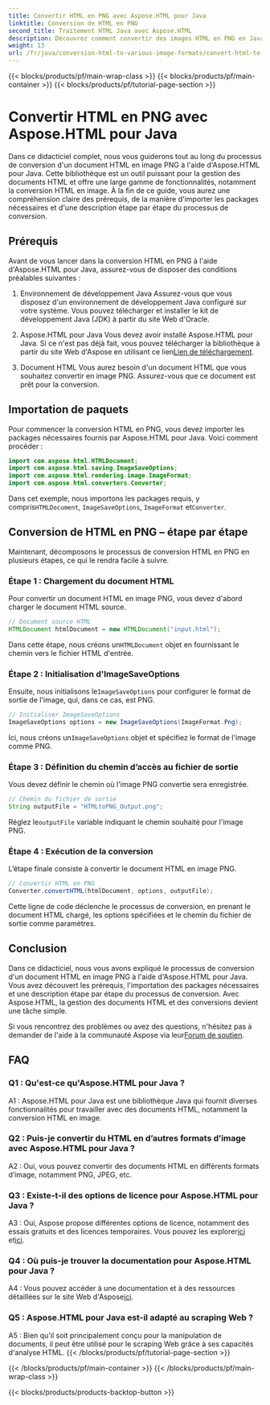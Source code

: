 ```yaml
---
title: Convertir HTML en PNG avec Aspose.HTML pour Java
linktitle: Conversion de HTML en PNG
second_title: Traitement HTML Java avec Aspose.HTML
description: Découvrez comment convertir des images HTML en PNG en Java avec Aspose.HTML. Un guide complet avec des instructions étape par étape.
weight: 13
url: /fr/java/conversion-html-to-various-image-formats/convert-html-to-png/
---
```


{{< blocks/products/pf/main-wrap-class >}}
{{< blocks/products/pf/main-container >}}
{{< blocks/products/pf/tutorial-page-section >}}

# Convertir HTML en PNG avec Aspose.HTML pour Java

Dans ce didacticiel complet, nous vous guiderons tout au long du processus de conversion d'un document HTML en image PNG à l'aide d'Aspose.HTML pour Java. Cette bibliothèque est un outil puissant pour la gestion des documents HTML et offre une large gamme de fonctionnalités, notamment la conversion HTML en image. À la fin de ce guide, vous aurez une compréhension claire des prérequis, de la manière d'importer les packages nécessaires et d'une description étape par étape du processus de conversion.

## Prérequis

Avant de vous lancer dans la conversion HTML en PNG à l'aide d'Aspose.HTML pour Java, assurez-vous de disposer des conditions préalables suivantes :

1. Environnement de développement Java
Assurez-vous que vous disposez d'un environnement de développement Java configuré sur votre système. Vous pouvez télécharger et installer le kit de développement Java (JDK) à partir du site Web d'Oracle.

2. Aspose.HTML pour Java
 Vous devez avoir installé Aspose.HTML pour Java. Si ce n'est pas déjà fait, vous pouvez télécharger la bibliothèque à partir du site Web d'Aspose en utilisant ce lien[Lien de téléchargement](https://releases.aspose.com/html/java/).

3. Document HTML
Vous aurez besoin d'un document HTML que vous souhaitez convertir en image PNG. Assurez-vous que ce document est prêt pour la conversion.

## Importation de paquets

Pour commencer la conversion HTML en PNG, vous devez importer les packages nécessaires fournis par Aspose.HTML pour Java. Voici comment procéder :

```java
import com.aspose.html.HTMLDocument;
import com.aspose.html.saving.ImageSaveOptions;
import com.aspose.html.rendering.image.ImageFormat;
import com.aspose.html.converters.Converter;
```

 Dans cet exemple, nous importons les packages requis, y compris`HTMLDocument`, `ImageSaveOptions`, `ImageFormat` et`Converter`.

## Conversion de HTML en PNG – étape par étape

Maintenant, décomposons le processus de conversion HTML en PNG en plusieurs étapes, ce qui le rendra facile à suivre.

### Étape 1 : Chargement du document HTML

Pour convertir un document HTML en image PNG, vous devez d'abord charger le document HTML source.

```java
// Document source HTML
HTMLDocument htmlDocument = new HTMLDocument("input.html");
```

 Dans cette étape, nous créons un`HTMLDocument` objet en fournissant le chemin vers le fichier HTML d'entrée.

### Étape 2 : Initialisation d'ImageSaveOptions

 Ensuite, nous initialisons le`ImageSaveOptions` pour configurer le format de sortie de l'image, qui, dans ce cas, est PNG.

```java
// Initialiser ImageSaveOptions
ImageSaveOptions options = new ImageSaveOptions(ImageFormat.Png);
```

 Ici, nous créons un`ImageSaveOptions` objet et spécifiez le format de l'image comme PNG.

### Étape 3 : Définition du chemin d’accès au fichier de sortie

Vous devez définir le chemin où l'image PNG convertie sera enregistrée.

```java
// Chemin du fichier de sortie
String outputFile = "HTMLtoPNG_Output.png";
```

 Réglez le`outputFile` variable indiquant le chemin souhaité pour l'image PNG.

### Étape 4 : Exécution de la conversion

L’étape finale consiste à convertir le document HTML en image PNG.

```java
// Convertir HTML en PNG
Converter.convertHTML(htmlDocument, options, outputFile);
```

Cette ligne de code déclenche le processus de conversion, en prenant le document HTML chargé, les options spécifiées et le chemin du fichier de sortie comme paramètres.

## Conclusion

Dans ce didacticiel, nous vous avons expliqué le processus de conversion d'un document HTML en image PNG à l'aide d'Aspose.HTML pour Java. Vous avez découvert les prérequis, l'importation des packages nécessaires et une description étape par étape du processus de conversion. Avec Aspose.HTML, la gestion des documents HTML et des conversions devient une tâche simple.

 Si vous rencontrez des problèmes ou avez des questions, n'hésitez pas à demander de l'aide à la communauté Aspose via leur[Forum de soutien](https://forum.aspose.com/).

## FAQ

### Q1 : Qu'est-ce qu'Aspose.HTML pour Java ?

A1 : Aspose.HTML pour Java est une bibliothèque Java qui fournit diverses fonctionnalités pour travailler avec des documents HTML, notamment la conversion HTML en image.

### Q2 : Puis-je convertir du HTML en d’autres formats d’image avec Aspose.HTML pour Java ?

A2 : Oui, vous pouvez convertir des documents HTML en différents formats d’image, notamment PNG, JPEG, etc.

### Q3 : Existe-t-il des options de licence pour Aspose.HTML pour Java ?

 A3 : Oui, Aspose propose différentes options de licence, notamment des essais gratuits et des licences temporaires. Vous pouvez les explorer[ici](https://purchase.aspose.com/buy) et[ici](https://purchase.aspose.com/temporary-license/).

### Q4 : Où puis-je trouver la documentation pour Aspose.HTML pour Java ?

 A4 : Vous pouvez accéder à une documentation et à des ressources détaillées sur le site Web d'Aspose[ici](https://reference.aspose.com/html/java/).

### Q5 : Aspose.HTML pour Java est-il adapté au scraping Web ?

A5 : Bien qu'il soit principalement conçu pour la manipulation de documents, il peut être utilisé pour le scraping Web grâce à ses capacités d'analyse HTML.
{{< /blocks/products/pf/tutorial-page-section >}}

{{< /blocks/products/pf/main-container >}}
{{< /blocks/products/pf/main-wrap-class >}}

{{< blocks/products/products-backtop-button >}}
